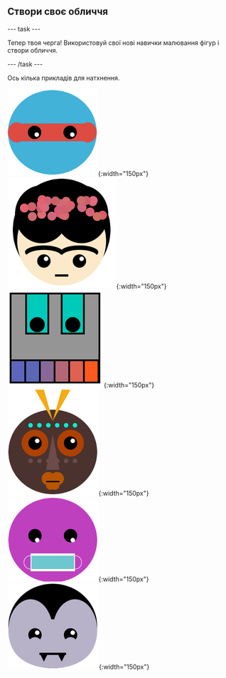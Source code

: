 ## Створи своє обличчя

--- task ---

Тепер твоя черга! Використовуй свої нові навички малювання фігур і створи обличчя.

--- /task ---

Ось кілька прикладів для натхнення.

![Обличчя з очима ніндзя](images/eyes.png){:width="150px"}
![A face that looks like Frida Kahlo](images/frida.png){:width="150px"}
![A face that looks like a robot with teeth](images/robot-teeth.png){:width="150px"}
![A face that looks like a tribal mask](images/tribal.png){:width="150px"}
![A face wearing a face mask](images/rectangle-mask.png){:width="150px"}
![A face that looks like a vampire](images/vampire.png){:width="150px"}